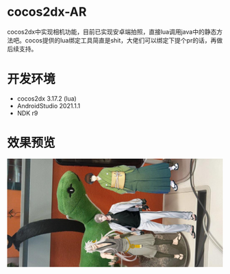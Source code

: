 # cocos2dx-AR
cocos2dx中实现相机功能，目前已实现安卓端拍照，直接lua调用java中的静态方法吧。cocos提供的lua绑定工具简直是shit，大佬们可以绑定下提个pr的话，再做后续支持。

# 开发环境
- cocos2dx 3.17.2 (lua)
- AndroidStudio 2021.1.1
- NDK r9

# 效果预览
![](https://raw.githubusercontent.com/TonyChenn/BlogPicture/master/2022/0218/icon.jpg)
